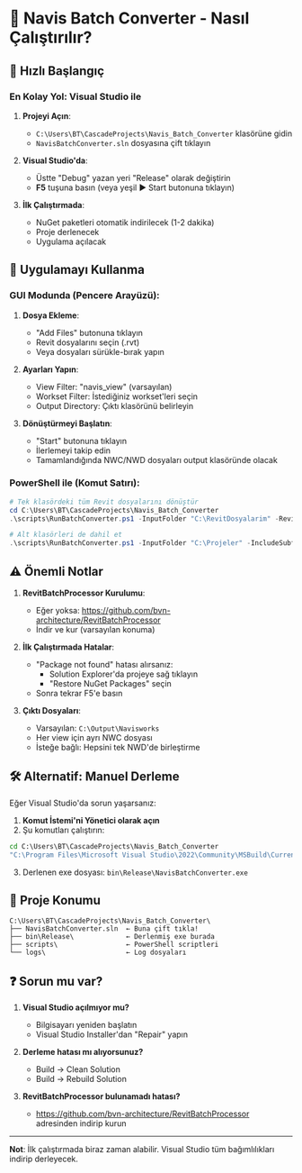# 🚀 Navis Batch Converter - Nasıl Çalıştırılır?

## 📌 Hızlı Başlangıç

### En Kolay Yol: Visual Studio ile

1. **Projeyi Açın**:
   - `C:\Users\BT\CascadeProjects\Navis_Batch_Converter` klasörüne gidin
   - `NavisBatchConverter.sln` dosyasına çift tıklayın

2. **Visual Studio'da**:
   - Üstte "Debug" yazan yeri "Release" olarak değiştirin
   - **F5** tuşuna basın (veya yeşil ▶ Start butonuna tıklayın)

3. **İlk Çalıştırmada**:
   - NuGet paketleri otomatik indirilecek (1-2 dakika)
   - Proje derlenecek
   - Uygulama açılacak

## 🎯 Uygulamayı Kullanma

### GUI Modunda (Pencere Arayüzü):

1. **Dosya Ekleme**:
   - "Add Files" butonuna tıklayın
   - Revit dosyalarını seçin (.rvt)
   - Veya dosyaları sürükle-bırak yapın

2. **Ayarları Yapın**:
   - View Filter: "navis_view" (varsayılan)
   - Workset Filter: İstediğiniz workset'leri seçin
   - Output Directory: Çıktı klasörünü belirleyin

3. **Dönüştürmeyi Başlatın**:
   - "Start" butonuna tıklayın
   - İlerlemeyi takip edin
   - Tamamlandığında NWC/NWD dosyaları output klasöründe olacak

### PowerShell ile (Komut Satırı):

```powershell
# Tek klasördeki tüm Revit dosyalarını dönüştür
cd C:\Users\BT\CascadeProjects\Navis_Batch_Converter
.\scripts\RunBatchConverter.ps1 -InputFolder "C:\RevitDosyalarim" -RevitVersion 2021

# Alt klasörleri de dahil et
.\scripts\RunBatchConverter.ps1 -InputFolder "C:\Projeler" -IncludeSubfolders -RevitVersion 2021
```

## ⚠️ Önemli Notlar

1. **RevitBatchProcessor Kurulumu**:
   - Eğer yoksa: https://github.com/bvn-architecture/RevitBatchProcessor
   - İndir ve kur (varsayılan konuma)

2. **İlk Çalıştırmada Hatalar**:
   - "Package not found" hatası alırsanız:
     - Solution Explorer'da projeye sağ tıklayın
     - "Restore NuGet Packages" seçin
   - Sonra tekrar F5'e basın

3. **Çıktı Dosyaları**:
   - Varsayılan: `C:\Output\Navisworks`
   - Her view için ayrı NWC dosyası
   - İsteğe bağlı: Hepsini tek NWD'de birleştirme

## 🛠️ Alternatif: Manuel Derleme

Eğer Visual Studio'da sorun yaşarsanız:

1. **Komut İstemi'ni Yönetici olarak açın**
2. Şu komutları çalıştırın:
```cmd
cd C:\Users\BT\CascadeProjects\Navis_Batch_Converter
"C:\Program Files\Microsoft Visual Studio\2022\Community\MSBuild\Current\Bin\MSBuild.exe" NavisBatchConverter.csproj /p:Configuration=Release
```

3. Derlenen exe dosyası: `bin\Release\NavisBatchConverter.exe`

## 📁 Proje Konumu
```
C:\Users\BT\CascadeProjects\Navis_Batch_Converter\
├── NavisBatchConverter.sln  ← Buna çift tıkla!
├── bin\Release\             ← Derlenmiş exe burada
├── scripts\                 ← PowerShell scriptleri
└── logs\                    ← Log dosyaları
```

## ❓ Sorun mu var?

1. **Visual Studio açılmıyor mu?**
   - Bilgisayarı yeniden başlatın
   - Visual Studio Installer'dan "Repair" yapın

2. **Derleme hatası mı alıyorsunuz?**
   - Build → Clean Solution
   - Build → Rebuild Solution

3. **RevitBatchProcessor bulunamadı hatası?**
   - https://github.com/bvn-architecture/RevitBatchProcessor adresinden indirip kurun

---
**Not**: İlk çalıştırmada biraz zaman alabilir. Visual Studio tüm bağımlılıkları indirip derleyecek.